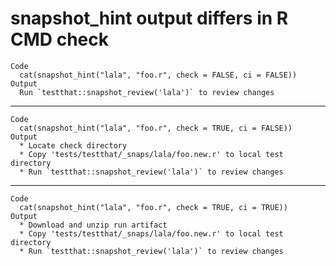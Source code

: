# snapshot_hint output differs in R CMD check

    Code
      cat(snapshot_hint("lala", "foo.r", check = FALSE, ci = FALSE))
    Output
      Run `testthat::snapshot_review('lala')` to review changes

---

    Code
      cat(snapshot_hint("lala", "foo.r", check = TRUE, ci = FALSE))
    Output
      * Locate check directory
      * Copy 'tests/testthat/_snaps/lala/foo.new.r' to local test directory
      * Run `testthat::snapshot_review('lala')` to review changes

---

    Code
      cat(snapshot_hint("lala", "foo.r", check = TRUE, ci = TRUE))
    Output
      * Download and unzip run artifact
      * Copy 'tests/testthat/_snaps/lala/foo.new.r' to local test directory
      * Run `testthat::snapshot_review('lala')` to review changes

